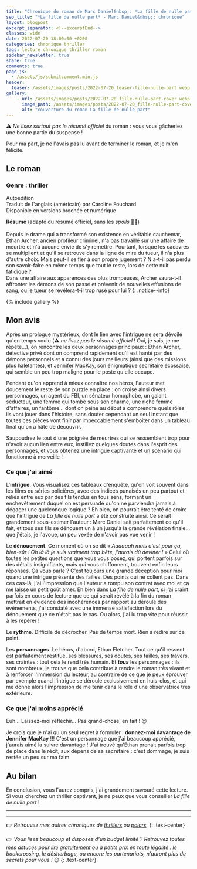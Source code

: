 ```yaml
---
title: "Chronique du roman de Marc Daniel&nbsp;: *La fille de nulle part*"
seo_title: "*La fille de nulle part* - Marc Daniel&nbsp;: chronique"
layout: blogpost
excerpt_separator: <!--excerptEnd-->
classes: wide
date: 2022-07-20 18:00:00 +0200
categories: chronique thriller
tags: lecture chronique thriller roman
sidebar_newsletter: true
share: true
comments: true
page_js:
  - /assets/js/submitcomment.min.js
header:
  teaser: /assets/images/posts/2022-07-20_teaser-fille-nulle-part.webp
gallery:
    - url: /assets/images/posts/2022-07-20_fille-nulle-part-cover.webp
      image_path: /assets/images/posts/2022-07-20_fille-nulle-part-cover.webp
      alt: "couverture du roman La fille de nulle part"
---
```


⚠️ *Ne lisez surtout pas le résumé officiel* du roman&nbsp;: vous vous gâcheriez une bonne partie du suspense&nbsp;!
<!--excerptEnd-->
Pour ma part, je ne l'avais pas lu avant de terminer le roman, et je m'en félicite.


<span class="fa fa-star rating_checked"></span>
<span class="fa fa-star rating_checked"></span>
<span class="fa fa-star rating_checked"></span>
<span class="fa fa-star rating_checked"></span>
<span class="fa fa-star rating_checked"></span>

## Le roman

### Genre&nbsp;: thriller

Autoédition <br />
Traduit de l'anglais (américain) par Caroline Fouchard <br />
Disponible en versions brochée et numérique


**Résumé** (adapté du résumé officiel, sans les *spoils* 🤷‍♀️)<br /><br />
Depuis le drame qui a transformé son existence en véritable cauchemar, Ethan Archer, ancien profileur criminel, n'a pas travaillé sur une affaire de meurtre et n'a aucune envie de s'y remettre. Pourtant, lorsque les cadavres se multiplient et qu'il se retrouve dans la ligne de mire du tueur, il n'a plus d'autre choix.
Mais peut-il se fier à son propre jugement&nbsp;? N'a-t-il pas perdu son savoir-faire en même temps que tout le reste, lors de cette nuit fatidique&nbsp;? <br />
Dans une affaire aux apparences des plus trompeuses, Archer saura-t-il affronter les démons de son passé et prévenir de nouvelles effusions de sang, ou le tueur se révélera-t-il trop rusé pour lui&nbsp;?
{: .notice--info}

{% include gallery %}



## Mon avis

Après un prologue mystérieux, dont le lien avec l'intrigue ne sera dévoilé qu'en temps voulu (⚠️ *ne lisez pas le résumé officiel*&nbsp;! Oui, je sais, je me répète&hellip;), on rencontre les deux personnages principaux&nbsp;: Ethan Archer, détective privé dont on comprend rapidement qu'il est hanté par des démons personnels et a connu des jours meilleurs (ainsi que des missions plus haletantes), et Jennifer MacKay, son énigmatique secrétaire écossaise, qui semble un peu trop maligne pour le poste qu'elle occupe.

Pendant qu'on apprend à mieux connaître nos héros, l'auteur met doucement le reste de son puzzle en place&nbsp;: on croise ainsi divers personnages, un agent du FBI, un sénateur homophobe, un galant séducteur, une femme qui tombe sous son charme, une riche femme d'affaires, un fantôme&hellip; dont on peine au début à comprendre quels rôles ils vont jouer dans l'histoire, sans douter cependant un seul instant que toutes ces pièces vont finir par impeccablement s'emboîter dans un tableau final qu'on a hâte de découvrir.

Saupoudrez le tout d'une poignée de meurtres qui se ressemblent trop pour n'avoir aucun lien entre eux, instillez quelques doutes dans l'esprit des personnages, et vous obtenez une intrigue captivante et un scénario qui fonctionne à merveille&nbsp;!



### Ce que j'ai aimé

L'**intrigue**. Vous visualisez ces tableaux d'enquête, qu'on voit souvent dans les films ou séries policières, avec des indices punaisés un peu partout et reliés entre eux par des fils tendus en tous sens, formant un enchevêtrement duquel on est persuadé qu'on ne parviendra jamais à dégager une quelconque logique&nbsp;? Eh bien, on pourrait être tenté de croire que l'intrigue de *La fille de nulle part* a été construite ainsi. Ce serait grandement sous-estimer l'auteur&nbsp;: Marc Daniel sait parfaitement ce qu'il fait, et tous ses fils se dénouent un à un jusqu'à la grande révélation finale&hellip; que j'étais, je l'avoue, un peu vexée de n'avoir pas vue venir&nbsp;!

Le **dénouement**. Ce moment où on se dit &laquo;&nbsp;*Aaaaaah mais c'est pour ça, bien-sûr&nbsp;! Oh là là je suis vraiment trop bête, j'aurais dû deviner&nbsp;!*&nbsp;&raquo; Celui où toutes les petites questions que vous vous posez, qui portent parfois sur des détails insignifiants, mais qui vous chiffonnent, trouvent enfin leurs réponses. Ça vous parle&nbsp;? C'est toujours une grande déception pour moi quand une intrigue présente des failles. Des points qui ne collent pas. Dans ces cas-là, j'ai l'impression que l'auteur a rompu son contrat avec moi et ça me laisse un petit goût amer. Eh bien dans *La fille de nulle part*, si j'ai craint parfois en cours de lecture que ce qui serait révélé à la fin du roman mettrait en évidence des incohérences par rapport au déroulé des événements, j'ai constaté avec une immense satisfaction lors du dénouement que ce n'était pas le cas. Ou alors, j'ai lu trop vite pour réussir à les repérer&nbsp;!

Le **rythme**. Difficile de décrocher. Pas de temps mort. Rien à redire sur ce point.

Les **personnages**. Le héros, d'abord, Ethan Fletcher. Tout ce qu'il ressent est parfaitement restitué, ses blessures, ses doutes, ses failles, ses travers, ses craintes&nbsp;: tout cela le rend très humain. Et ***tous*** les personnages&nbsp;: ils sont nombreux, je trouve que cela contribue à rendre le roman très vivant et à renforcer l'immersion du lecteur, au contraire de ce que je peux éprouver par exemple quand l'intrigue se déroule exclusivement en huis-clos, et qui me donne alors l'impression de me tenir dans le rôle d'une observatrice très extérieure.


### Ce que j'ai moins apprécié

Euh&hellip; Laissez-moi réfléchir&hellip; Pas grand-chose, en fait&nbsp;! 😉

Je crois que je n'ai qu'un seul regret à formuler&nbsp;: **donnez-moi davantage de Jennifer MacKay**&nbsp;!!! C'est un personnage que j'ai beaucoup apprécié, j'aurais aimé la suivre davantage&nbsp;! J'ai trouvé qu'Ethan prenait parfois trop de place dans le récit, aux dépens de sa secrétaire&nbsp;: c'est dommage, je suis restée un peu sur ma faim.


## Au bilan

En conclusion, vous l'aurez compris, j'ai grandement savouré cette lecture. Si vous cherchez un thriller captivant, je ne peux que vous conseiller *La fille de nulle part*&nbsp;!

---
---
👉 *Retrouvez mes autres chroniques de [thrillers](/blog/tags#thriller) ou [polars](/blog/tags#polar).*
{: .text-center}

👉 *Vous lisez beaucoup et disposez d'un budget limité&nbsp;? Retrouvez toutes mes astuces pour [lire gratuitement](/lecture/2022/08/22/lire-gratuitement.html) ou à petits prix en toute légalité&nbsp;: le bookcrossing, le désherbage, ou encore les partenariats, n'auront plus de secrets pour vous&nbsp;!* 😉
{: .text-center}